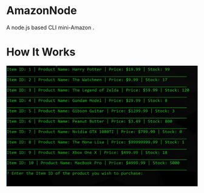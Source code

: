 # AmazonNode
A node.js based CLI mini-Amazon .

# How It Works

![Store View](/screen_shots/shot_2.jpg)
